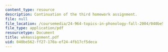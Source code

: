 ```yaml
---
content_type: resource
description: Continuation of the third homework assignment.
file: null
file_location: /coursemedia/24-964-topics-in-phonology-fall-2004/040be562ff27170aef244fb17cf5deca_wk4assignment.pdf
file_type: application/pdf
resourcetype: Document
title: wk4assignment.pdf
uid: 040be562-ff27-170a-ef24-4fb17cf5deca
---
```

